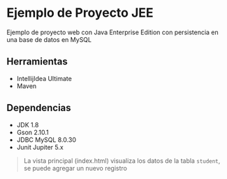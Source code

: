 # Ejemplo de Proyecto JEE

Ejemplo de proyecto web con Java Enterprise Edition con persistencia en una base de datos en MySQL

## Herramientas

- IntellijIdea Ultimate
- Maven

## Dependencias

- JDK 1.8
- Gson 2.10.1
- JDBC MySQL 8.0.30
- Junit Jupiter 5.x

>La vista principal (index.html) visualiza los datos de la tabla `student`, se puede agregar un nuevo registro
